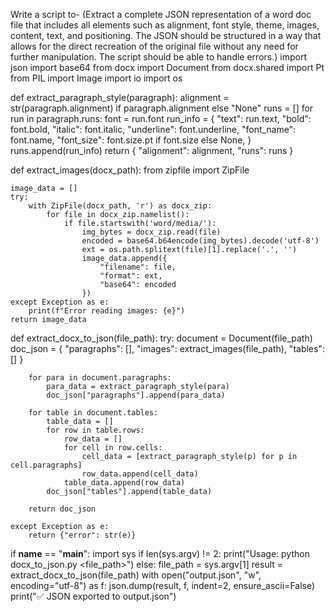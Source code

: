 Write a script to- (Extract a complete JSON representation of a word doc file that includes all elements such as alignment, font style, theme, images, content, text, and positioning. The JSON should be structured in a way that allows for the direct recreation of the original file without any need for further manipulation. The script should be able to handle errors.)
import json
import base64
from docx import Document
from docx.shared import Pt
from PIL import Image
import io
import os

def extract_paragraph_style(paragraph):
    alignment = str(paragraph.alignment) if paragraph.alignment else "None"
    runs = []
    for run in paragraph.runs:
        font = run.font
        run_info = {
            "text": run.text,
            "bold": font.bold,
            "italic": font.italic,
            "underline": font.underline,
            "font_name": font.name,
            "font_size": font.size.pt if font.size else None,
        }
        runs.append(run_info)
    return {
        "alignment": alignment,
        "runs": runs
    }

def extract_images(docx_path):
    from zipfile import ZipFile

    image_data = []
    try:
        with ZipFile(docx_path, 'r') as docx_zip:
            for file in docx_zip.namelist():
                if file.startswith('word/media/'):
                    img_bytes = docx_zip.read(file)
                    encoded = base64.b64encode(img_bytes).decode('utf-8')
                    ext = os.path.splitext(file)[1].replace('.', '')
                    image_data.append({
                        "filename": file,
                        "format": ext,
                        "base64": encoded
                    })
    except Exception as e:
        print(f"Error reading images: {e}")
    return image_data

def extract_docx_to_json(file_path):
    try:
        document = Document(file_path)
        doc_json = {
            "paragraphs": [],
            "images": extract_images(file_path),
            "tables": []
        }

        for para in document.paragraphs:
            para_data = extract_paragraph_style(para)
            doc_json["paragraphs"].append(para_data)

        for table in document.tables:
            table_data = []
            for row in table.rows:
                row_data = []
                for cell in row.cells:
                    cell_data = [extract_paragraph_style(p) for p in cell.paragraphs]
                    row_data.append(cell_data)
                table_data.append(row_data)
            doc_json["tables"].append(table_data)

        return doc_json

    except Exception as e:
        return {"error": str(e)}

if __name__ == "__main__":
    import sys
    if len(sys.argv) != 2:
        print("Usage: python docx_to_json.py <file_path>")
    else:
        file_path = sys.argv[1]
        result = extract_docx_to_json(file_path)
        with open("output.json", "w", encoding="utf-8") as f:
            json.dump(result, f, indent=2, ensure_ascii=False)
        print("✅ JSON exported to output.json")
